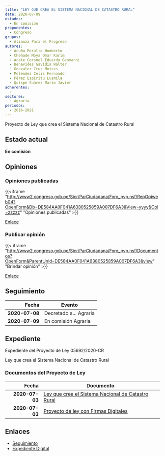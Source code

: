 ```yaml
---
title: "LEY QUE CREA EL SISTEMA NACIONAL DE CATASTRO RURAL"
date: 2020-07-09
estados: 
  - En comisión
proponentes: 
  - Congreso
grupos: 
  - Alianza Para el Progreso
autores: 
  - Acuña Peralta Humberto
  - Chehade Moya Omar Karim
  - Acate Coronel Eduardo Geovanni
  - Benavides Gavidia Walter
  - Gonzalez Cruz Moises
  - Meléndez Celis Fernando
  - Pérez Espíritu Lusmila
  - Quispe Suárez Mario Javier
adherentes: 
  - 
sectores: 
  - Agraria
periodos: 
  - 2016-2021
---
```


Proyecto de Ley que crea el Sistema Nacional de Catastro Rural


## Estado actual

**En comisión**

## Opiniones

### Opiniones publicadas

{{<iframe "http://www2.congreso.gob.pe/Sicr/ParCiudadana/Foro_pvp.nsf/RepOpiweb04?OpenForm&Db=DE584AA0F041A6380525859A007DF6A3&View=yyyy&Col=zzzzz" "Opiniones publicadas" >}}

[Enlace](http://www2.congreso.gob.pe/Sicr/ParCiudadana/Foro_pvp.nsf/RepOpiweb04?OpenForm&Db=DE584AA0F041A6380525859A007DF6A3&View=yyyy&Col=zzzzz)
### Publicar opinión

{{< iframe "http://www2.congreso.gob.pe/Sicr/ParCiudadana/Foro_pvp.nsf/Documentos?OpenForm&ParentUnid=DE584AA0F041A6380525859A007DF6A3&view" "Brindar opinión" >}}

[Enlace](http://www2.congreso.gob.pe/Sicr/ParCiudadana/Foro_pvp.nsf/Documentos?OpenForm&ParentUnid=DE584AA0F041A6380525859A007DF6A3&view)

## Seguimiento

| Fecha | Evento |
|------:|--------|
| **2020-07-08** | Decretado a... Agraria|
| **2020-07-09** | En comisión Agraria|


## Expediente

Expediente del Proyecto de Ley 05692/2020-CR

Ley que crea el Sistema Nacional de Catastro Rural


### Documentos del Proyecto de Ley

| Fecha | Documento |
|------:|--------|
| **2020-07-03** | [Ley que crea el Sistema Nacional de Catastro Rural](http://www.leyes.congreso.gob.pe/Documentos/2016_2021/Proyectos_de_Ley_y_de_Resoluciones_Legislativas/PL05692-20200703.pdf) |
| **2020-07-03** | [Proyecto de ley con Firmas Digitales](http://www.leyes.congreso.gob.pe/Documentos/2016_2021/Proyectos_de_Ley_y_de_Resoluciones_Legislativas/Proyectos_Firmas_digitales/PL05692.pdf) |

## Enlaces 

- [Seguimiento](http://www2.congreso.gob.pe/Sicr/TraDocEstProc/CLProLey2016.nsf/f7fff46988ca05b1052578e100829cc7/d2c9431703e23b110525859a0080d68a?OpenDocument)
- [Expediente Digital](http://www2.congreso.gob.pe/Sicr/TraDocEstProc/CLProLey2016.nsf/f7fff46988ca05b1052578e100829cc7/d2c9431703e23b110525859a0080d68a?OpenDocument&Click=05257FB7005EB655.eb71d0cf91d8294e05256cdf006b5706/$Body/0.1C6C)

